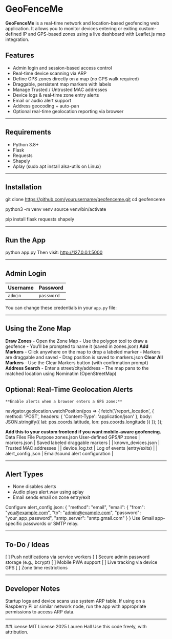 # GeoFenceMe

**GeoFenceMe** is a real-time network and location-based geofencing web application. It allows you to
monitor devices entering or exiting custom-defined IP and GPS-based zones using a live dashboard with
Leaflet.js map integration.

## Features
- Admin login and session-based access control
- Real-time device scanning via ARP
- Define GPS zones directly on a map (no GPS walk required)
- Draggable, persistent map markers with labels
- Manage Trusted / Untrusted MAC addresses
- Device logs & real-time zone entry alerts
- Email or audio alert support
- Address geocoding + auto-pan
- Optional real-time geolocation reporting via browser

---

## Requirements
- Python 3.8+
- Flask
- Requests
- Shapely
- Aplay (sudo apt install alsa-utils on Linux)

---

## Installation
git clone https://github.com/yourusername/geofenceme.git
cd geofenceme

python3 -m venv venv
source venv/bin/activate

pip install flask requests shapely

---

## Run the App
python app.py
Then visit: http://127.0.0.1:5000

---

## Admin Login

| Username | Password |
|----------|----------|
| `admin`  | `password` |

You can change these credentials in your `app.py` file:

---

## Using the Zone Map
  **Draw Zones**
    - Open the Zone Map
    - Use the polygon tool to draw a geofence
    - You'll be prompted to name it (saved in zones.json)
  **Add Markers**
    - Click anywhere on the map to drop a labeled marker
    - Markers are draggable and saved
    - Drag position is saved to markers.json
   **Clear All Markers**
      - Use the Clear Markers button (with confirmation prompt)
    **Address Search**
      - Enter a street/city/address
      - The map pans to the matched location using Nominatim (OpenStreetMap)
## Optional: Real-Time Geolocation Alerts
    **Enable alerts when a browser enters a GPS zone:**
    
navigator.geolocation.watchPosition(pos => {
fetch('/report_location', {
method: 'POST',
headers: { 'Content-Type': 'application/json' },
body: JSON.stringify({ lat: pos.coords.latitude, lon: pos.coords.longitude })
});
});

**Add this to your custom frontend if you want mobile-aware geofencing.**
Data Files
File	Purpose
zones.json	User-defined GPS/IP zones
| markers.json | Saved labeled draggable markers |
| known_devices.json | Trusted MAC addresses |
| device_log.txt | Log of events (entry/exits) |
| alert_config.json | Email/sound alert configuration |

---

## Alert Types
- None disables alerts
- Audio plays alert.wav using aplay
- Email sends email on zone entry/exit

Configure alert_config.json:
{
"method": "email",
"email": {
"from": "you@example.com",
"to": "admin@example.com",
"password": "your_app_password",
"smtp_server": "smtp.gmail.com"
}
}
Use Gmail app-specific passwords or SMTP relay.

---

## To-Do / Ideas
[ ] Push notifications via service workers
[ ] Secure admin password storage (e.g., bcrypt)
[ ] Mobile PWA support
[ ] Live tracking via device GPS
[ ] Zone time restrictions

---

## Developer Notes
Startup logs and device scans use system ARP table.
If using on a Raspberry Pi or similar network node, run the app with appropriate permissions to access ARP
data.

---

##License
MIT License
2025 Lauren Hall
Use this code freely, with attribution.

